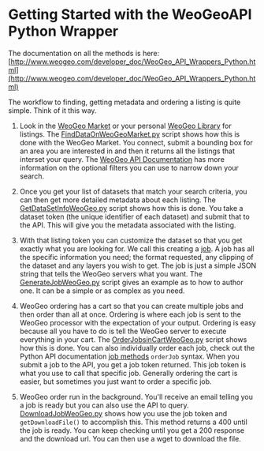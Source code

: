 # Getting Started with the WeoGeoAPI Python Wrapper

The documentation on all the methods is here: [http://www.weogeo.com/developer_doc/WeoGeo_API_Wrappers_Python.html](http://www.weogeo.com/developer_doc/WeoGeo_API_Wrappers_Python.html)

The workflow to finding, getting metadata and ordering a listing is quite simple.  Think of it this way.

1.  Look in the [WeoGeo Market](http://market.weogeo.com) or your personal [WeoGeo Library](http://www.weogeo.com/library.html) for listings.  The [FindDataOnWeoGeoMarket.py](https://github.com/WeoGeo/WeoGeoAPI/blob/master/examples/getting_started/FindDataOnWeoGeoMarket.py) script shows how this is done with the WeoGeo Market.  You connect, submit a bounding box for an area you are interested in and then it returns all the listings that interset your query.  The [WeoGeo API Documentation](http://www.weogeo.com/developer_doc/Datasets_API.html) has more information on the optional filters you can use to narrow down your search.

2. Once you get your list of datasets that match your search criteria, you can then get more detailed metadata about each listing.  The [GetDataSetInfoWeoGeo.py](https://github.com/WeoGeo/WeoGeoAPI/blob/master/examples/getting_started/GetDataSetInfoWeoGeo.py) script shows how this is done.  You take a dataset token (the unique identifier of each dataset) and submit that to the API.  This will give you the metadata associated with the listing.

3. With that listing token you can customize the dataset so that you get exactly what you are looking for.  We call this creating a [job](http://www.weogeo.com/developer_doc/Jobs_API.html).  A job has all the specific information you need; the format requested, any clipping of the dataset and any layers you wish to get.  The job is just a simple JSON string that tells the WeoGeo servers what you want.  The [GenerateJobWeoGeo.py](https://github.com/WeoGeo/WeoGeoAPI/blob/master/examples/getting_started/GenerateJobWeoGeo.py) script gives an example as to how to author one.  It can be a simple or as complex as you need.

4.  WeoGeo ordering has a cart so that you can create multiple jobs and then order than all at once.  Ordering is where each job is sent to the WeoGeo processor with the expectation of your output.  Ordering is easy because all you have to do is tell the WeoGeo server to execute everything in your cart.  The [OrderJobsinCartWeoGeo.py](https://github.com/WeoGeo/WeoGeoAPI/blob/master/examples/getting_started/OrderJobsinCartWeoGeo.py) script shows how this is done.  You can also individually order each job, check out the Python API documentation [job methods](http://www.weogeo.com/developer_doc/WeoGeo_API_Wrappers_Python.html#job_methods) <code>orderJob</code> syntax.  When you submit a job to the API, you get a job token returned.  This job token is what you use to call that specific job.  Generally ordering the cart is easier, but sometimes you just want to order a specific job.

5.  WeoGeo order run in the background.  You'll receive an email telling you a job is ready but you can also use the API to query.  [DownloadJobWeoGeo.py](https://github.com/WeoGeo/WeoGeoAPI/blob/master/examples/getting_started/DownloadJobWeoGeo.py) shows how you use the job token and <code>getDownloadFile()</code> to accomplish this.  This method returns a 400 until the job is ready.  You can keep checking until you get a 200 response and the download url.  You can then use a wget to download the file.